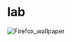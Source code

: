 # lab

![Firefox_wallpaper](https://user-images.githubusercontent.com/88335759/204284394-272989f0-4498-49a5-838f-0911616b692c.png)
